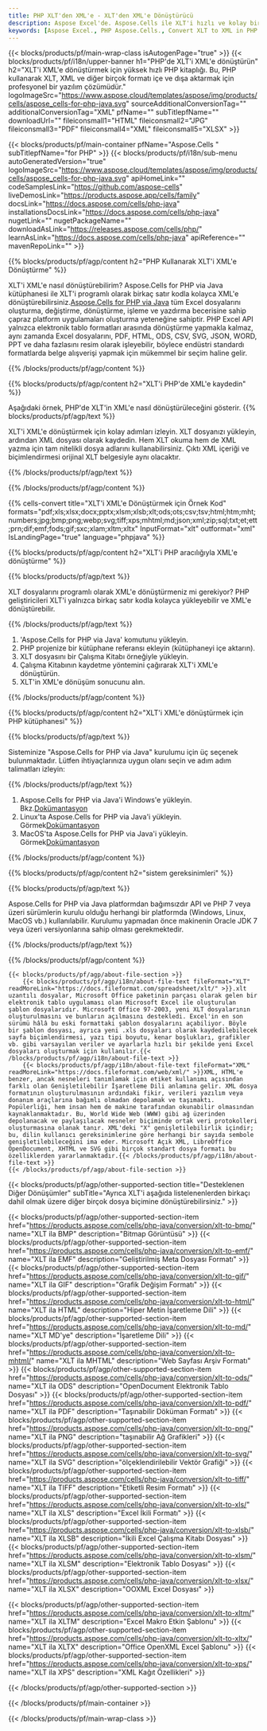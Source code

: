 ```yaml
---
title: PHP XLT'den XML'e - XLT'den XML'e Dönüştürücü
description: Aspose Excel'de. Aspose.Cells ile XLT'i hızlı ve kolay bir şekilde XML'e dönüştürün. PHP XLT'i XML'e dönüştürün. PHP XLT'i XML'e kaydedin. PHP kullanarak XLT'i XML olarak kaydedin.
keywords: [Aspose Excel., PHP Aspose.Cells., Convert XLT to XML in PHP., Save XLT to XML using PHP., PHP XLT to XML saveformat., XLT to XML Converter., PHP Save XLT as XML]
---
```

{{< blocks/products/pf/main-wrap-class isAutogenPage="true" >}}
{{< blocks/products/pf/i18n/upper-banner h1="PHP\'de XLT\'i XML\'e dönüştürün" h2="XLT\'i XML\'e dönüştürmek için yüksek hızlı PHP kitaplığı. Bu, PHP kullanarak XLT, XML ve diğer birçok formatı içe ve dışa aktarmak için profesyonel bir yazılım çözümüdür." logoImageSrc="https://www.aspose.cloud/templates/aspose/img/products/cells/aspose_cells-for-php-java.svg" sourceAdditionalConversionTag="" additionalConversionTag="XML" pfName="" subTitlepfName="" downloadUrl="" fileiconsmall1="HTML" fileiconsmall2="JPG" fileiconsmall3="PDF" fileiconsmall4="XML" fileiconsmall5="XLSX" >}}

{{< blocks/products/pf/main-container pfName="Aspose.Cells " subTitlepfName="for PHP" >}}
{{< blocks/products/pf/i18n/sub-menu autoGeneratedVersion="true" logoImageSrc="https://www.aspose.cloud/templates/aspose/img/products/cells/aspose_cells-for-php-java.svg" apiHomeLink="" codeSamplesLink="https://github.com/aspose-cells" liveDemosLink="https://products.aspose.app/cells/family" docsLink="https://docs.aspose.com/cells/php-java" installationsDocsLink="https://docs.aspose.com/cells/php-java" nugetLink="" nugetPackageName="" downloadAsLink="https://releases.aspose.com/cells/php/" learnAsLink="https://docs.aspose.com/cells/php-java" apiReference="" mavenRepoLink="" >}}


{{% blocks/products/pf/agp/content h2="PHP Kullanarak XLT\'i XML\'e Dönüştürme" %}}

 XLT'i XML'e nasıl dönüştürebilirim? Aspose.Cells for PHP via Java kütüphanesi ile XLT'i programlı olarak birkaç satır kodla kolayca XML'e dönüştürebilirsiniz.[Aspose.Cells for PHP via Java](https://products.aspose.com/cells/php-java/) tüm Excel dosyalarını oluşturma, değiştirme, dönüştürme, işleme ve yazdırma becerisine sahip çapraz platform uygulamaları oluşturma yeteneğine sahiptir. PHP Excel API yalnızca elektronik tablo formatları arasında dönüştürme yapmakla kalmaz, aynı zamanda Excel dosyalarını, PDF, HTML, ODS, CSV, SVG, JSON, WORD, PPT ve daha fazlasını resim olarak işleyebilir, böylece endüstri standardı formatlarda belge alışverişi yapmak için mükemmel bir seçim haline gelir.
 
{{% /blocks/products/pf/agp/content %}}

{{% blocks/products/pf/agp/content h2="XLT\'i PHP\'de XML\'e kaydedin" %}}

Aşağıdaki örnek, PHP'de XLT'in XML'e nasıl dönüştürüleceğini gösterir.
{{% blocks/products/pf/agp/text %}}

XLT'i XML'e dönüştürmek için kolay adımları izleyin. XLT dosyanızı yükleyin, ardından XML dosyası olarak kaydedin. Hem XLT okuma hem de XML yazma için tam nitelikli dosya adlarını kullanabilirsiniz. Çıktı XML içeriği ve biçimlendirmesi orijinal XLT belgesiyle aynı olacaktır.

{{% /blocks/products/pf/agp/text %}}

{{% /blocks/products/pf/agp/content %}}

{{% cells-convert title="XLT\'i XML\'e Dönüştürmek için Örnek Kod" formats="pdf;xls;xlsx;docx;pptx;xlsm;xlsb;xlt;ods;ots;csv;tsv;html;htm;mht;numbers;jpg;bmp;png;webp;svg;tiff;xps;mhtml;md;json;xml;zip;sql;txt;et;ett;prn;dif;emf;fods;gif;sxc;xlam;xltm;xltx" InputFormat="xlt" outformat="xml" IsLandingPage="true" language="phpjava" %}}

{{% blocks/products/pf/agp/content h2="XLT\'i PHP aracılığıyla XML\'e dönüştürme" %}}

{{% blocks/products/pf/agp/text %}}

XLT dosyalarını programlı olarak XML'e dönüştürmeniz mi gerekiyor? PHP geliştiricileri XLT'i yalnızca birkaç satır kodla kolayca yükleyebilir ve XML'e dönüştürebilir.

{{% /blocks/products/pf/agp/text %}}

1.  'Aspose.Cells for PHP via Java' komutunu yükleyin.
1.  PHP projenize bir kütüphane referansı ekleyin (kütüphaneyi içe aktarın).
1.  XLT dosyasını bir Çalışma Kitabı örneğiyle yükleyin.
1.  Çalışma Kitabının kaydetme yöntemini çağırarak XLT'i XML'e dönüştürün.
1.  XLT'in XML'e dönüşüm sonucunu alın.

{{% /blocks/products/pf/agp/content %}}

{{% blocks/products/pf/agp/content h2="XLT\'i XML\'e dönüştürmek için PHP kütüphanesi" %}}

{{% blocks/products/pf/agp/text %}}

Sisteminize "Aspose.Cells for PHP via Java" kurulumu için üç seçenek bulunmaktadır. Lütfen ihtiyaçlarınıza uygun olanı seçin ve adım adım talimatları izleyin:

{{% /blocks/products/pf/agp/text %}}

1.  Aspose.Cells for PHP via Java'i Windows'e yükleyin. Bkz.[Dokümantasyon](https://docs.aspose.com/cells/php-java/setup-and-installation-guidelines/#windows)
1.  Linux'ta Aspose.Cells for PHP via Java'i yükleyin. Görmek[Dokümantasyon](https://docs.aspose.com/cells/php-java/setup-and-installation-guidelines/#linux)
1.  MacOS'ta Aspose.Cells for PHP via Java'i yükleyin. Görmek[Dokümantasyon](https://docs.aspose.com/cells/php-java/setup-and-installation-guidelines/#mac)

{{% /blocks/products/pf/agp/content %}}

{{% blocks/products/pf/agp/content h2="sistem gereksinimleri" %}}

{{% blocks/products/pf/agp/text %}}

Aspose.Cells for PHP via Java platformdan bağımsızdır API ve PHP 7 veya üzeri sürümlerin kurulu olduğu herhangi bir platformda (Windows, Linux, MacOS vb.) kullanılabilir. Kurulumu yapmadan önce makinenin Oracle JDK 7 veya üzeri versiyonlarına sahip olması gerekmektedir.
 
{{% /blocks/products/pf/agp/text %}}


{{% /blocks/products/pf/agp/content %}}

<!-- aboutfile Starts -->
    {{< blocks/products/pf/agp/about-file-section >}}
        {{< blocks/products/pf/agp/i18n/about-file-text fileFormat="XLT" readMoreLink="https://docs.fileformat.com/spreadsheet/xlt/" >}}.xlt uzantılı dosyalar, Microsoft Office paketinin parçası olarak gelen bir elektronik tablo uygulaması olan Microsoft Excel ile oluşturulan şablon dosyalarıdır. Microsoft Office 97-2003, yeni XLT dosyalarının oluşturulmasını ve bunların açılmasını destekledi. Excel'in en son sürümü hâlâ bu eski formattaki şablon dosyalarını açabiliyor. Böyle bir şablon dosyası, ayrıca yeni .xls dosyaları olarak kaydedilebilecek sayfa biçimlendirmesi, yazı tipi boyutu, kenar boşlukları, grafikler vb. gibi varsayılan veriler ve ayarlarla hızlı bir şekilde yeni Excel dosyaları oluşturmak için kullanılır.{{< /blocks/products/pf/agp/i18n/about-file-text >}}
        {{< blocks/products/pf/agp/i18n/about-file-text fileFormat="XML" readMoreLink="https://docs.fileformat.com/web/xml/" >}}XML, HTML'e benzer, ancak nesneleri tanımlamak için etiket kullanımı açısından farklı olan Genişletilebilir İşaretleme Dili anlamına gelir. XML dosya formatının oluşturulmasının ardındaki fikir, verileri yazılım veya donanım araçlarına bağımlı olmadan depolamak ve taşımaktı. Popülerliği, hem insan hem de makine tarafından okunabilir olmasından kaynaklanmaktadır. Bu, World Wide Web (WWW) gibi ağ üzerinden depolanacak ve paylaşılacak nesneler biçiminde ortak veri protokolleri oluşturmasına olanak tanır. XML'deki "X" genişletilebilirlik içindir; bu, dilin kullanıcı gereksinimlerine göre herhangi bir sayıda sembole genişletilebileceğini ima eder. Microsoft Açık XML, LibreOffice OpenDocument, XHTML ve SVG gibi birçok standart dosya formatı bu özelliklerden yararlanmaktadır.{{< /blocks/products/pf/agp/i18n/about-file-text >}}
    {{< /blocks/products/pf/agp/about-file-section >}}
<!-- aboutfile Ends -->

{{< blocks/products/pf/agp/other-supported-section title="Desteklenen Diğer Dönüşümler" subTitle="Ayrıca XLT\'i aşağıda listelenenlerden birkaçı dahil olmak üzere diğer birçok dosya biçimine dönüştürebilirsiniz." >}}

{{< blocks/products/pf/agp/other-supported-section-item href="https://products.aspose.com/cells/php-java/conversion/xlt-to-bmp/" name="XLT ila BMP" description="Bitmap Görüntüsü" >}}
{{< blocks/products/pf/agp/other-supported-section-item href="https://products.aspose.com/cells/php-java/conversion/xlt-to-emf/" name="XLT ila EMF" description="Geliştirilmiş Meta Dosyası Formatı" >}}
{{< blocks/products/pf/agp/other-supported-section-item href="https://products.aspose.com/cells/php-java/conversion/xlt-to-gif/" name="XLT ila GIF" description="Grafik Değişim Formatı" >}}
{{< blocks/products/pf/agp/other-supported-section-item href="https://products.aspose.com/cells/php-java/conversion/xlt-to-html/" name="XLT ila HTML" description="Hiper Metin İşaretleme Dili" >}}
{{< blocks/products/pf/agp/other-supported-section-item href="https://products.aspose.com/cells/php-java/conversion/xlt-to-md/" name="XLT MD\'ye" description="İşaretleme Dili" >}}
{{< blocks/products/pf/agp/other-supported-section-item href="https://products.aspose.com/cells/php-java/conversion/xlt-to-mhtml/" name="XLT ila MHTML" description="Web Sayfası Arşiv Formatı" >}}
{{< blocks/products/pf/agp/other-supported-section-item href="https://products.aspose.com/cells/php-java/conversion/xlt-to-ods/" name="XLT ila ODS" description="OpenDocument Elektronik Tablo Dosyası" >}}
{{< blocks/products/pf/agp/other-supported-section-item href="https://products.aspose.com/cells/php-java/conversion/xlt-to-pdf/" name="XLT ila PDF" description="Taşınabilir Döküman Formatı" >}}
{{< blocks/products/pf/agp/other-supported-section-item href="https://products.aspose.com/cells/php-java/conversion/xlt-to-png/" name="XLT ila PNG" description="taşınabilir Ağ Grafikleri" >}}
{{< blocks/products/pf/agp/other-supported-section-item href="https://products.aspose.com/cells/php-java/conversion/xlt-to-svg/" name="XLT ila SVG" description="ölçeklendirilebilir Vektör Grafiği" >}}
{{< blocks/products/pf/agp/other-supported-section-item href="https://products.aspose.com/cells/php-java/conversion/xlt-to-tiff/" name="XLT ila TIFF" description="Etiketli Resim Formatı" >}}
{{< blocks/products/pf/agp/other-supported-section-item href="https://products.aspose.com/cells/php-java/conversion/xlt-to-xls/" name="XLT ila XLS" description="Excel İkili Formatı" >}}
{{< blocks/products/pf/agp/other-supported-section-item href="https://products.aspose.com/cells/php-java/conversion/xlt-to-xlsb/" name="XLT ila XLSB" description="İkili Excel Çalışma Kitabı Dosyası" >}}
{{< blocks/products/pf/agp/other-supported-section-item href="https://products.aspose.com/cells/php-java/conversion/xlt-to-xlsm/" name="XLT ila XLSM" description="Elektronik Tablo Dosyası" >}}
{{< blocks/products/pf/agp/other-supported-section-item href="https://products.aspose.com/cells/php-java/conversion/xlt-to-xlsx/" name="XLT ila XLSX" description="OOXML Excel Dosyası" >}}

{{< blocks/products/pf/agp/other-supported-section-item href="https://products.aspose.com/cells/php-java/conversion/xlt-to-xltm/" name="XLT ila XLTM" description="Excel Makro Etkin Şablonu" >}}
{{< blocks/products/pf/agp/other-supported-section-item href="https://products.aspose.com/cells/php-java/conversion/xlt-to-xltx/" name="XLT ila XLTX" description="Office OpenXML Excel Şablonu" >}}
{{< blocks/products/pf/agp/other-supported-section-item href="https://products.aspose.com/cells/php-java/conversion/xlt-to-xps/" name="XLT ila XPS" description="XML Kağıt Özellikleri" >}}

{{< /blocks/products/pf/agp/other-supported-section >}}

{{< /blocks/products/pf/main-container >}}
    
{{< /blocks/products/pf/main-wrap-class >}}

